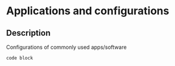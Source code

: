 # Applications and configurations

## Description
Configurations of commonly used apps/software

```
code block
```

